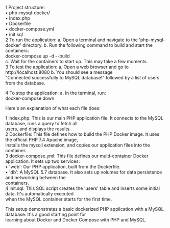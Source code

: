 1 Project structure:                                                                                              
    • php-mysql-docker/                                                                                            
       • index.php                                                                                                 
       • Dockerfile                                                                                                
       • docker-compose.yml                                                                                        
       • init.sql                                                                                                  
2 To run the application:
  a. Open a terminal and navigate to the 'php-mysql-docker' directory.
  b. Run the following command to build and start the containers:                                                            
     docker-compose up -d --build                                                                                   
  c. Wait for the containers to start up. This may take a few moments.                                            
3 To test the application: a. Open a web browser and go to http://localhost:8080 b. You should see a message      
   "Connected successfully to MySQL database!" followed by a list of users from the database.                      

4 To stop the application:
  a. In the terminal, run:                                                               
    docker-compose down                                                                                            
                                                                                                                   
                                                                                                                   
Here's an explanation of what each file does:                                                                      
                                                                                                                   
 1 index.php: This is our main PHP application file. It connects to the MySQL database, runs a query to fetch all  
   users, and displays the results.                                                                                
 2 Dockerfile: This file defines how to build the PHP Docker image. It uses the official PHP 7.4 Apache image,     
   installs the mysqli extension, and copies our application files into the container.                             
 3 docker-compose.yml: This file defines our multi-container Docker application. It sets up two services:          
    • 'web': Our PHP application, built from the Dockerfile.                                                       
    • 'db': A MySQL 5.7 database. It also sets up volumes for data persistence and networking between the          
      containers.                                                                                                  
 4 init.sql: This SQL script creates the 'users' table and inserts some initial data. It's automatically executed  
   when the MySQL container starts for the first time.                                                             
                                                                                                                   
This setup demonstrates a basic dockerized PHP application with a MySQL database. It's a good starting point for   
learning about Docker and Docker Compose with PHP and MySQL.                                                       
